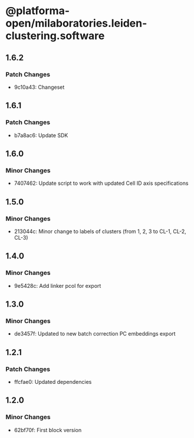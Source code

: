 # @platforma-open/milaboratories.leiden-clustering.software

## 1.6.2

### Patch Changes

- 9c10a43: Changeset

## 1.6.1

### Patch Changes

- b7a8ac6: Update SDK

## 1.6.0

### Minor Changes

- 7407462: Update script to work with updated Cell ID axis specifications

## 1.5.0

### Minor Changes

- 213044c: Minor change to labels of clusters (from 1, 2, 3 to CL-1, CL-2, CL-3)

## 1.4.0

### Minor Changes

- 9e5428c: Add linker pcol for export

## 1.3.0

### Minor Changes

- de3457f: Updated to new batch correction PC embeddings export

## 1.2.1

### Patch Changes

- ffcfae0: Updated dependencies

## 1.2.0

### Minor Changes

- 62bf70f: First block version
